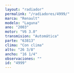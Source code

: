 ```yaml
---
layout: "radiador"
permalink: "/radiadores/4999/"
marca: "Renault"
modelo: "Laguna"
ano: "2003"
motor: "V6 3.0"
transmision: "Automática"
parte: "63813"
clima: "Con clima"
alto: "26 3/8"
ancho: "16 1/4"
observaciones: ""
id: "4999"
---
```


